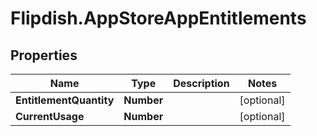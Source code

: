# Flipdish.AppStoreAppEntitlements

## Properties
Name | Type | Description | Notes
------------ | ------------- | ------------- | -------------
**EntitlementQuantity** | **Number** |  | [optional] 
**CurrentUsage** | **Number** |  | [optional] 


